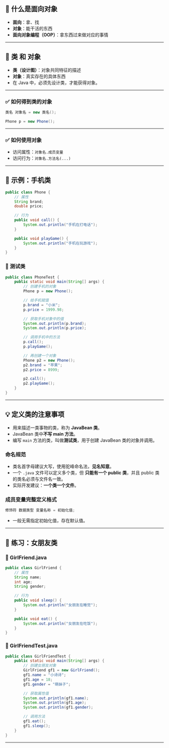 ## 🔹 什么是面向对象

- **面向**：拿、找
- **对象**：能干活的东西
- **面向对象编程（OOP）**：拿东西过来做对应的事情

---

## 🔸 类 和 对象
- **类（设计图）**：对象共同特征的描述
- **对象**：真实存在的具体东西
- 在 Java 中，必须先设计类，才能获得对象。

---

### ✅ 如何得到类的对象

```java
类名 对象名 = new 类名();

Phone p = new Phone();
```

---

### ✅ 如何使用对象

- 访问属性：`对象名.成员变量`
- 访问行为：`对象名.方法名(...)`

---

## 📱 示例：手机类

```java
public class Phone {
    // 属性
    String brand;
    double price;

    // 行为
    public void call() {
        System.out.println("手机在打电话");
    }

    public void playGame() {
        System.out.println("手机在玩游戏");
    }
}
```

### 📱 测试类

```java
public class PhoneTest {
    public static void main(String[] args) {
        // 创建手机的对象
        Phone p = new Phone();

        // 给手机赋值
        p.brand = "小米";
        p.price = 1999.98;

        // 获取手机对象中的值
        System.out.println(p.brand);
        System.out.println(p.price);

        // 调用手机中的方法
        p.call();
        p.playGame();

        // 再创建一个对象
        Phone p2 = new Phone();
        p2.brand = "苹果";
        p2.price = 8999;

        p2.call();
        p2.playGame();
    }
}
```

---

## 💡 定义类的注意事项

- 用来描述一类事物的类，称为 **JavaBean 类**。
- JavaBean 类中**不写 main 方法**。
- 编写 `main` 方法的类，叫做**测试类**，用于创建 JavaBean 类的对象并调用。

### 命名规范

- 类名首字母建议大写，使用驼峰命名法，**见名知意**。
- 一个 `.java` 文件可以定义多个类，但 **只能有一个 public 类**，并且 public 类的类名必须与文件名一致。
- 实际开发建议：**一个类一个文件**。

### 成员变量完整定义格式

```java
修饰符 数据类型 变量名称 = 初始化值;
```

- 一般无需指定初始化值，存在默认值。

---

## 💖 练习：女朋友类

### 📄 GirlFriend.java

```java
public class GirlFriend {
    // 属性
    String name;
    int age;
    String gender;

    // 行为
    public void sleep() {
        System.out.println("女朋友在睡觉");
    }

    public void eat() {
        System.out.println("女朋友在吃饭");
    }
}
```

### 🧪 GirlFriendTest.java

```java
public class GirlFriendTest {
    public static void main(String[] args) {
        // 创建女朋友对象
        GirlFriend gf1 = new GirlFriend();
        gf1.name = "小诗诗";
        gf1.age = 18;
        gf1.gender = "萌妹子";

        // 获取属性值
        System.out.println(gf1.name);
        System.out.println(gf1.age);
        System.out.println(gf1.gender);

        // 调用方法
        gf1.eat();
        gf1.sleep();
    }
}
```

---
